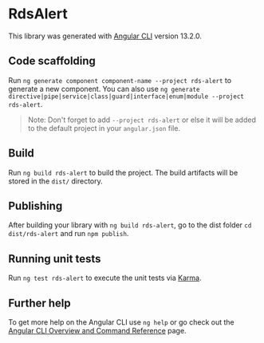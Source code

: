 # RdsAlert

This library was generated with [Angular CLI](https://github.com/angular/angular-cli) version 13.2.0.

## Code scaffolding

Run `ng generate component component-name --project rds-alert` to generate a new component. You can also use `ng generate directive|pipe|service|class|guard|interface|enum|module --project rds-alert`.
> Note: Don't forget to add `--project rds-alert` or else it will be added to the default project in your `angular.json` file. 

## Build

Run `ng build rds-alert` to build the project. The build artifacts will be stored in the `dist/` directory.

## Publishing

After building your library with `ng build rds-alert`, go to the dist folder `cd dist/rds-alert` and run `npm publish`.

## Running unit tests

Run `ng test rds-alert` to execute the unit tests via [Karma](https://karma-runner.github.io).

## Further help

To get more help on the Angular CLI use `ng help` or go check out the [Angular CLI Overview and Command Reference](https://angular.io/cli) page.
